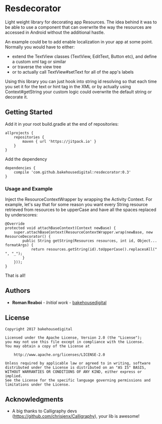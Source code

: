 # Resdecorator

Light weight library for decorating app Resources.
The idea behind it was to be able to use a component that can overwrite the way the resources are accessed in Android without the additional hastle.

An example could be to add enable localization in your app at some point.
Normally you would have to either:
* extend the TextView classes (TextView, EditText, Button etc), and define a custom xml tag or similar
* or traverse the view tree
* or to actually call TextView#setText for all of the app's labels

Using this library you can just hook into string id resolving so that each time you set it for the text or hint tag in the XML or by actually using Context#getString your custom logic could overwrite the default string or decorate it.

## Getting Started

Add it in your root build.gradle at the end of repositories:
```
allprojects {
    repositories {
        maven { url 'https://jitpack.io' }
    }
}
```
Add the dependency
```
dependencies {
    compile 'com.github.bakehousedigital:resdecorator:0.3'
}
```

### Usage and Example

Inject the ResourceContextWrapper by wrapping the Activity Context. 
For example, let's say that for some reason you want every String resource retrieved from resources to be upperCase and have all the spaces replaced by underscores:

```
@Override
protected void attachBaseContext(Context newBase) {
    super.attachBaseContext(ResourceContextWrapper.wrap(newBase, new ResourceDecorator() {
        public String getString(Resources resources, int id, Object... formatArgs) {
            return resources.getString(id).toUpperCase().replacesAll(" ", "_");
        }
    }));
}
```

That is all!

## Authors

* **Roman Reaboi** - *Initial work* - [bakehousedigital](https://github.com/bakehousedigital)


## License

```
Copyright 2017 bakehousedigital

Licensed under the Apache License, Version 2.0 (the "License");
you may not use this file except in compliance with the License.
You may obtain a copy of the License at

    http://www.apache.org/licenses/LICENSE-2.0

Unless required by applicable law or agreed to in writing, software
distributed under the License is distributed on an "AS IS" BASIS,
WITHOUT WARRANTIES OR CONDITIONS OF ANY KIND, either express or implied.
See the License for the specific language governing permissions and
limitations under the License.
```
## Acknowledgments

* A big thanks to Calligraphy devs (https://github.com/chrisjenx/Calligraphy), your lib is awesome!
